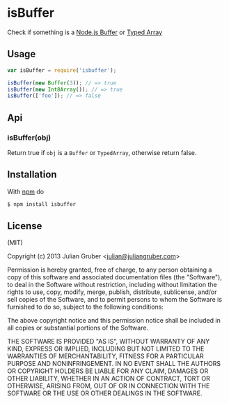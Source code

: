 
# isBuffer

Check if something is a [Node.js Buffer](http://nodejs.org/api/buffer.html) or
[Typed Array](https://developer.mozilla.org/en-US/docs/JavaScript/Typed_arrays)

## Usage

```js
var isBuffer = require('isbuffer');

isBuffer(new Buffer(3)); // => true
isBuffer(new Int8Array()); // => true
isBuffer(['foo']); // => false
```

## Api

### isBuffer(obj)

Return true if `obj` is a `Buffer` or `TypedArray`, otherwise return false.

## Installation

With [npm](http://npmjs.org) do

```bash
$ npm install isbuffer
```

## License

(MIT)

Copyright (c) 2013 Julian Gruber &lt;julian@juliangruber.com&gt;

Permission is hereby granted, free of charge, to any person obtaining a copy of
this software and associated documentation files (the "Software"), to deal in
the Software without restriction, including without limitation the rights to
use, copy, modify, merge, publish, distribute, sublicense, and/or sell copies
of the Software, and to permit persons to whom the Software is furnished to do
so, subject to the following conditions:

The above copyright notice and this permission notice shall be included in all
copies or substantial portions of the Software.

THE SOFTWARE IS PROVIDED "AS IS", WITHOUT WARRANTY OF ANY KIND, EXPRESS OR
IMPLIED, INCLUDING BUT NOT LIMITED TO THE WARRANTIES OF MERCHANTABILITY,
FITNESS FOR A PARTICULAR PURPOSE AND NONINFRINGEMENT. IN NO EVENT SHALL THE
AUTHORS OR COPYRIGHT HOLDERS BE LIABLE FOR ANY CLAIM, DAMAGES OR OTHER
LIABILITY, WHETHER IN AN ACTION OF CONTRACT, TORT OR OTHERWISE, ARISING FROM,
OUT OF OR IN CONNECTION WITH THE SOFTWARE OR THE USE OR OTHER DEALINGS IN THE
SOFTWARE.
